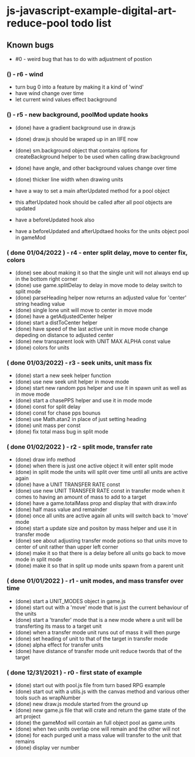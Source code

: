 # js-javascript-example-digital-art-reduce-pool todo list

## Known bugs
* #0 - weird bug that has to do with adjustment of postion

### () - r6 - wind
* turn bug 0 into a feature by making it a kind of 'wind'
* have wind change over time
* let current wind values effect background

### () - r5 - new background, poolMod update hooks
* (done) have a gradient background use in draw.js
* (done) draw.js should be wraped up in an IIFE now
* (done) sm.background object that contains options for createBackground helper to be used when calling draw.background
* (done) have angle, and other background values change over time
* (done) thicker line width when drawing units

* have a way to set a main afterUpdated method for a pool object
* this afterUpdated hook should be called after all pool objects are updated
* have a beforeUpdated hook also
* have a beforeUpdated and afterUpdtaed hooks for the units object pool in gameMod

### ( done 01/04/2022 ) - r4 - enter split delay, move to center fix, colors
* (done) see about making it so that the single unit will not always end up in the bottom right corner
* (done) use game.splitDelay to delay in move mode to delay switch to split mode
* (done) parseHeading helper now returns an adjusted value for 'center' string heading value
* (done) single lone unit will move to center in move mode
* (done) have a getAdjustedCenter helper
* (done) start a distToCenter helper
* (done) have speed of the last active unit in move mode change depeding on distance to adjusted center
* (done) new transparent look with UNIT MAX ALPHA const value
* (done) colors for units

### ( done 01/03/2022) - r3 - seek units, unit mass fix
* (done) start a new seek helper function
* (done) use new seek unit helper in move mode
* (done) start new random pps helper and use it in spawn unit as well as in move mode
* (done) start a chasePPS helper and use it in mode mode
* (done) const for split delay
* (done) const for chase pps bounus
* (done) use Math.atan2 in place of just setting heading
* (done) unit mass per const
* (done) fix total mass bug in split mode

### ( done 01/02/2022 ) - r2 - split mode, transfer rate
* (done) draw info method
* (done) when there is just one active object it will enter split mode
* (done) in split mode the units will split over time until all units are active again
* (done) have a UNIT TRANSFER RATE const
* (done) use new UNIT TRANSFER RATE const in transfer mode when it comes to having an amount of mass to add to a target
* (done) have a game.totalMass prop and display that with draw.info
* (done) half mass value and remainder
* (done) once all units are active again all units will switch back to 'move' mode
* (done) start a update size and positon by mass helper and use it in transfer mode
* (done) see about adjusting transfer mode potions so that units move to center of unit rather than upper left corner
* (done) make it so that there is a delay before all units go back to move mode in split mode
* (done) make it so that in split up mode units spawn from a parent unit

### ( done 01/01/2022 ) - r1 - unit modes, and mass transfer over time
* (done) start a UNIT_MODES object in game.js
* (done) start out with a 'move' mode that is just the current behaviour of the units
* (done) start a 'transfer' mode that is a new mode where a unit will be transferting its mass to a target unit
* (done) when a transfer mode unit runs out of mass it will then purge
* (done) set heading of unit to that of the target in transfer mode
* (done) alpha effect for transfer units
* (done) have distance of transfer mode unit reduce twords that of the target

### ( done 12/31/2021 ) - r0 - first state of example
* (done) start out with pool.js file from turn based RPG example
* (done) start out with a utils.js with the canvas method and various other tools such as wrapNumber
* (done) new draw.js module started from the ground up
* (done) new game.js file that will crate and return the game state of the art project
* (done) the gameMod will contain an full object pool as game.units
* (done) when two units overlap one will remain and the other will not
* (done) for each purged unit a mass value will transfer to the unit that remains
* (done) display ver number
